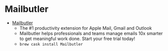 # Mailbutler
- [Mailbutler](https://www.mailbutler.io/)
  -  The #1 productivity extension for Apple Mail, Gmail and Outlook
  - Mailbutler helps professionals and teams manage emails 10x smarter to get meaningful work done. Start your free trial today!
  - `brew cask install Mailbutler`
